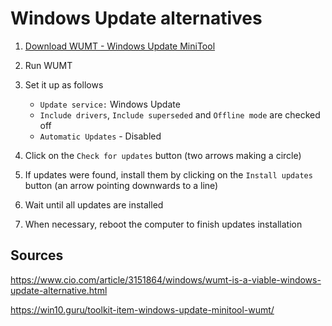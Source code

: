 # Windows Update alternatives

1. [Download WUMT - Windows Update MiniTool](http://m.majorgeeks.com/files/details/windows_update_minitool.html)

1. Run WUMT

1. Set it up as follows
  
    - `Update service:` Windows Update
    - `Include drivers`, `Include superseded` and `Offline mode` are checked off
    - `Automatic Updates` - Disabled

1. Click on the `Check for updates` button (two arrows making a circle)

1. If updates were found, install them by clicking on the `Install updates` button (an arrow pointing downwards to a line)

1. Wait until all updates are installed

1. When necessary, reboot the computer to finish updates installation

## Sources

https://www.cio.com/article/3151864/windows/wumt-is-a-viable-windows-update-alternative.html

https://win10.guru/toolkit-item-windows-update-minitool-wumt/



